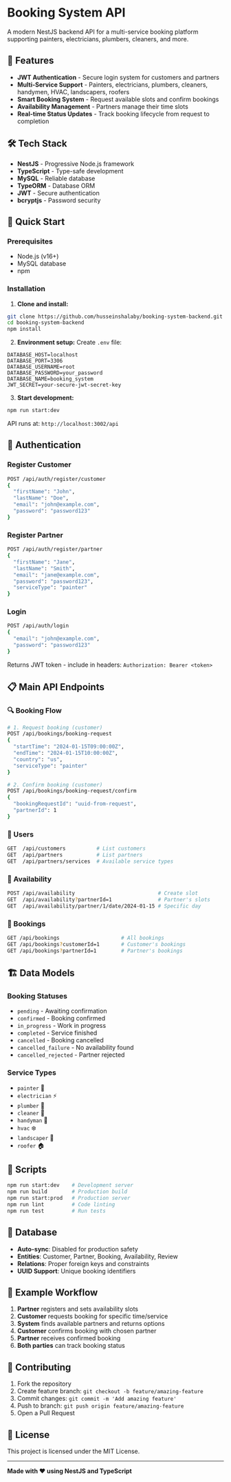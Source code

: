 # Booking System API

A modern NestJS backend API for a multi-service booking platform supporting painters, electricians, plumbers, cleaners, and more.

## 🚀 Features

- **JWT Authentication** - Secure login system for customers and partners
- **Multi-Service Support** - Painters, electricians, plumbers, cleaners, handymen, HVAC, landscapers, roofers
- **Smart Booking System** - Request available slots and confirm bookings
- **Availability Management** - Partners manage their time slots
- **Real-time Status Updates** - Track booking lifecycle from request to completion

## 🛠 Tech Stack

- **NestJS** - Progressive Node.js framework
- **TypeScript** - Type-safe development
- **MySQL** - Reliable database
- **TypeORM** - Database ORM
- **JWT** - Secure authentication
- **bcryptjs** - Password security

## 🏁 Quick Start

### Prerequisites
- Node.js (v16+)
- MySQL database
- npm

### Installation

1. **Clone and install:**
```bash
git clone https://github.com/husseinshalaby/booking-system-backend.git
cd booking-system-backend
npm install
```

2. **Environment setup:**
Create `.env` file:
```env
DATABASE_HOST=localhost
DATABASE_PORT=3306
DATABASE_USERNAME=root
DATABASE_PASSWORD=your_password
DATABASE_NAME=booking_system
JWT_SECRET=your-secure-jwt-secret-key
```

3. **Start development:**
```bash
npm run start:dev
```

API runs at: `http://localhost:3002/api`

## 🔐 Authentication

### Register Customer
```bash
POST /api/auth/register/customer
{
  "firstName": "John",
  "lastName": "Doe", 
  "email": "john@example.com",
  "password": "password123"
}
```

### Register Partner
```bash
POST /api/auth/register/partner
{
  "firstName": "Jane",
  "lastName": "Smith",
  "email": "jane@example.com", 
  "password": "password123",
  "serviceType": "painter"
}
```

### Login
```bash
POST /api/auth/login
{
  "email": "john@example.com",
  "password": "password123"
}
```

Returns JWT token - include in headers: `Authorization: Bearer <token>`

## 📋 Main API Endpoints

### 🔍 Booking Flow
```bash
# 1. Request booking (customer)
POST /api/bookings/booking-request
{
  "startTime": "2024-01-15T09:00:00Z",
  "endTime": "2024-01-15T10:00:00Z",
  "country": "us",
  "serviceType": "painter"
}

# 2. Confirm booking (customer)
POST /api/bookings/booking-request/confirm
{
  "bookingRequestId": "uuid-from-request",
  "partnerId": 1
}
```

### 👥 Users
```bash
GET  /api/customers          # List customers
GET  /api/partners           # List partners
GET  /api/partners/services  # Available service types
```

### 📅 Availability
```bash
POST /api/availability                           # Create slot
GET  /api/availability?partnerId=1               # Partner's slots
GET  /api/availability/partner/1/date/2024-01-15 # Specific day
```

### 📖 Bookings
```bash
GET /api/bookings                    # All bookings
GET /api/bookings?customerId=1       # Customer's bookings  
GET /api/bookings?partnerId=1        # Partner's bookings
```

## 🏗 Data Models

### Booking Statuses
- `pending` - Awaiting confirmation
- `confirmed` - Booking confirmed
- `in_progress` - Work in progress
- `completed` - Service finished
- `cancelled` - Booking cancelled
- `cancelled_failure` - No availability found
- `cancelled_rejected` - Partner rejected

### Service Types
- `painter` 🎨
- `electrician` ⚡ 
- `plumber` 🔧
- `cleaner` 🧽
- `handyman` 🔨
- `hvac` ❄️
- `landscaper` 🌱
- `roofer` 🏠

## 🚀 Scripts

```bash
npm run start:dev    # Development server
npm run build        # Production build
npm run start:prod   # Production server
npm run lint         # Code linting
npm run test         # Run tests
```

## 🔧 Database

- **Auto-sync**: Disabled for production safety
- **Entities**: Customer, Partner, Booking, Availability, Review
- **Relations**: Proper foreign keys and constraints
- **UUID Support**: Unique booking identifiers

## 📝 Example Workflow

1. **Partner** registers and sets availability slots
2. **Customer** requests booking for specific time/service
3. **System** finds available partners and returns options
4. **Customer** confirms booking with chosen partner
5. **Partner** receives confirmed booking
6. **Both parties** can track booking status

## 🤝 Contributing

1. Fork the repository
2. Create feature branch: `git checkout -b feature/amazing-feature`
3. Commit changes: `git commit -m 'Add amazing feature'`
4. Push to branch: `git push origin feature/amazing-feature`
5. Open a Pull Request

## 📄 License

This project is licensed under the MIT License.

---

**Made with ❤️ using NestJS and TypeScript**